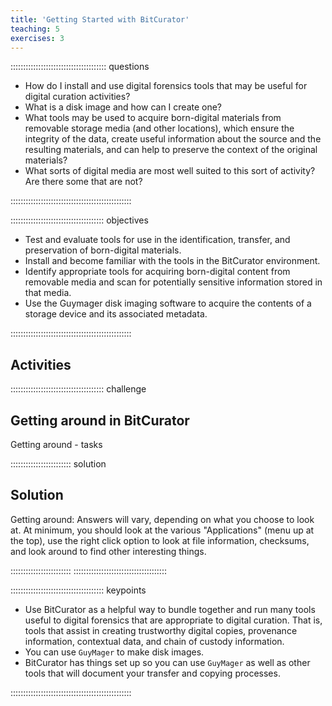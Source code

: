 ```yaml
---
title: 'Getting Started with BitCurator'
teaching: 5
exercises: 3
---
```


:::::::::::::::::::::::::::::::::::::: questions 

- How do I install and use digital forensics tools that may be useful for digital curation activities?
- What is a disk image and how can I create one?
- What tools may be used to acquire born-digital materials from removable storage media (and other locations), which ensure the integrity of the data, create useful information about the source and the resulting materials, and can help to preserve the context of the original materials? 
- What sorts of digital media are most well suited to this sort of activity? Are there some that are not?

::::::::::::::::::::::::::::::::::::::::::::::::

::::::::::::::::::::::::::::::::::::: objectives

- Test and evaluate tools for use in the identification, transfer, and preservation of born-digital materials.
- Install and become familiar with the tools in the BitCurator environment.
- Identify appropriate tools for acquiring born-digital content from removable media and scan for potentially sensitive information stored in that media. 
- Use the Guymager disk imaging software to acquire the contents of a storage device and its associated metadata.

::::::::::::::::::::::::::::::::::::::::::::::::


## Activities

::::::::::::::::::::::::::::::::::::: challenge

## Getting around in BitCurator

Getting around - tasks

:::::::::::::::::::::::: solution

## Solution
 
Getting around: Answers will vary, depending on what you choose to look at. 
At minimum, you should look at the various "Applications" (menu up at the top),
use the right click option to look at file information, checksums, and 
look around to find other interesting things.


::::::::::::::::::::::::
:::::::::::::::::::::::::::::::::::::

::::::::::::::::::::::::::::::::::::: keypoints 

- Use BitCurator as a helpful way to bundle together and run many tools useful to 
digital forensics that are appropriate to digital curation. That is, tools that assist
in creating trustworthy digital copies, provenance information, contextual data,
and chain of custody information.
- You can use `GuyMager` to make disk images.
- BitCurator has things set up so you can use `GuyMager` as well as other tools that
will document your transfer and copying processes. 

::::::::::::::::::::::::::::::::::::::::::::::::
